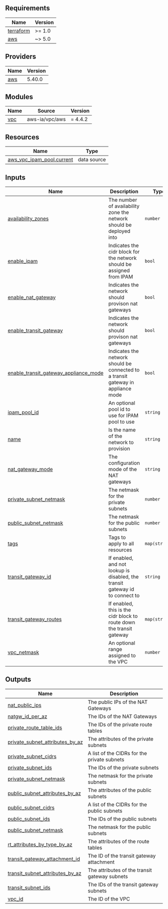 <!-- BEGIN_TF_DOCS -->
## Requirements

| Name | Version |
|------|---------|
| <a name="requirement_terraform"></a> [terraform](#requirement\_terraform) | >= 1.0 |
| <a name="requirement_aws"></a> [aws](#requirement\_aws) | ~> 5.0 |

## Providers

| Name | Version |
|------|---------|
| <a name="provider_aws"></a> [aws](#provider\_aws) | 5.40.0 |

## Modules

| Name | Source | Version |
|------|--------|---------|
| <a name="module_vpc"></a> [vpc](#module\_vpc) | aws-ia/vpc/aws | = 4.4.2 |

## Resources

| Name | Type |
|------|------|
| [aws_vpc_ipam_pool.current](https://registry.terraform.io/providers/hashicorp/aws/latest/docs/data-sources/vpc_ipam_pool) | data source |

## Inputs

| Name | Description | Type | Default | Required |
|------|-------------|------|---------|:--------:|
| <a name="input_availability_zones"></a> [availability\_zones](#input\_availability\_zones) | The number of availability zone the network should be deployed into | `number` | `2` | no |
| <a name="input_enable_ipam"></a> [enable\_ipam](#input\_enable\_ipam) | Indicates the cidr block for the network should be assigned from IPAM | `bool` | `true` | no |
| <a name="input_enable_nat_gateway"></a> [enable\_nat\_gateway](#input\_enable\_nat\_gateway) | Indicates the network should provison nat gateways | `bool` | `false` | no |
| <a name="input_enable_transit_gateway"></a> [enable\_transit\_gateway](#input\_enable\_transit\_gateway) | Indicates the network should provison nat gateways | `bool` | `false` | no |
| <a name="input_enable_transit_gateway_appliance_mode"></a> [enable\_transit\_gateway\_appliance\_mode](#input\_enable\_transit\_gateway\_appliance\_mode) | Indicates the network should be connected to a transit gateway in appliance mode | `bool` | `false` | no |
| <a name="input_ipam_pool_id"></a> [ipam\_pool\_id](#input\_ipam\_pool\_id) | An optional pool id to use for IPAM pool to use | `string` | `""` | no |
| <a name="input_name"></a> [name](#input\_name) | Is the name of the network to provision | `string` | n/a | yes |
| <a name="input_nat_gateway_mode"></a> [nat\_gateway\_mode](#input\_nat\_gateway\_mode) | The configuration mode of the NAT gateways | `string` | `"none"` | no |
| <a name="input_private_subnet_netmask"></a> [private\_subnet\_netmask](#input\_private\_subnet\_netmask) | The netmask for the private subnets | `number` | n/a | yes |
| <a name="input_public_subnet_netmask"></a> [public\_subnet\_netmask](#input\_public\_subnet\_netmask) | The netmask for the public subnets | `number` | `0` | no |
| <a name="input_tags"></a> [tags](#input\_tags) | Tags to apply to all resources | `map(string)` | n/a | yes |
| <a name="input_transit_gateway_id"></a> [transit\_gateway\_id](#input\_transit\_gateway\_id) | If enabled, and not lookup is disabled, the transit gateway id to connect to | `string` | `""` | no |
| <a name="input_transit_gateway_routes"></a> [transit\_gateway\_routes](#input\_transit\_gateway\_routes) | If enabled, this is the cidr block to route down the transit gateway | `map(string)` | <pre>{<br>  "private": "10.0.0.0/8"<br>}</pre> | no |
| <a name="input_vpc_netmask"></a> [vpc\_netmask](#input\_vpc\_netmask) | An optional range assigned to the VPC | `number` | n/a | yes |

## Outputs

| Name | Description |
|------|-------------|
| <a name="output_nat_public_ips"></a> [nat\_public\_ips](#output\_nat\_public\_ips) | The public IPs of the NAT Gateways |
| <a name="output_natgw_id_per_az"></a> [natgw\_id\_per\_az](#output\_natgw\_id\_per\_az) | The IDs of the NAT Gateways |
| <a name="output_private_route_table_ids"></a> [private\_route\_table\_ids](#output\_private\_route\_table\_ids) | The IDs of the private route tables |
| <a name="output_private_subnet_attributes_by_az"></a> [private\_subnet\_attributes\_by\_az](#output\_private\_subnet\_attributes\_by\_az) | The attributes of the private subnets |
| <a name="output_private_subnet_cidrs"></a> [private\_subnet\_cidrs](#output\_private\_subnet\_cidrs) | A list of the CIDRs for the private subnets |
| <a name="output_private_subnet_ids"></a> [private\_subnet\_ids](#output\_private\_subnet\_ids) | The IDs of the private subnets |
| <a name="output_private_subnet_netmask"></a> [private\_subnet\_netmask](#output\_private\_subnet\_netmask) | The netmask for the private subnets |
| <a name="output_public_subnet_attributes_by_az"></a> [public\_subnet\_attributes\_by\_az](#output\_public\_subnet\_attributes\_by\_az) | The attributes of the public subnets |
| <a name="output_public_subnet_cidrs"></a> [public\_subnet\_cidrs](#output\_public\_subnet\_cidrs) | A list of the CIDRs for the public subnets |
| <a name="output_public_subnet_ids"></a> [public\_subnet\_ids](#output\_public\_subnet\_ids) | The IDs of the public subnets |
| <a name="output_public_subnet_netmask"></a> [public\_subnet\_netmask](#output\_public\_subnet\_netmask) | The netmask for the public subnets |
| <a name="output_rt_attributes_by_type_by_az"></a> [rt\_attributes\_by\_type\_by\_az](#output\_rt\_attributes\_by\_type\_by\_az) | The attributes of the route tables |
| <a name="output_transit_gateway_attachment_id"></a> [transit\_gateway\_attachment\_id](#output\_transit\_gateway\_attachment\_id) | The ID of the transit gateway attachment |
| <a name="output_transit_subnet_attributes_by_az"></a> [transit\_subnet\_attributes\_by\_az](#output\_transit\_subnet\_attributes\_by\_az) | The attributes of the transit gateway subnets |
| <a name="output_transit_subnet_ids"></a> [transit\_subnet\_ids](#output\_transit\_subnet\_ids) | The IDs of the transit gateway subnets |
| <a name="output_vpc_id"></a> [vpc\_id](#output\_vpc\_id) | The ID of the VPC |
<!-- END_TF_DOCS -->